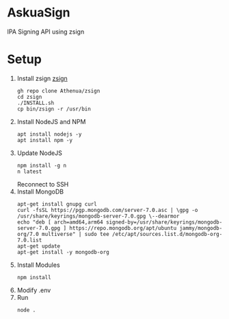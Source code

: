 # AskuaSign
IPA Signing API using zsign

# Setup
1. Install zsign [zsign](https://github.com/Athenua/zsign)
    ```console
    gh repo clone Athenua/zsign
    cd zsign
    ./INSTALL.sh
    cp bin/zsign -r /usr/bin
    ```
2. Install NodeJS and NPM
    ```console
    apt install nodejs -y
    apt install npm -y
    ```
3. Update NodeJS
    ```console
    npm install -g n
    n latest
    ```
    Reconnect to SSH
4. Install MongoDB
    ```console
    apt-get install gnupg curl
    curl -fsSL https://pgp.mongodb.com/server-7.0.asc | \gpg -o /usr/share/keyrings/mongodb-server-7.0.gpg \--dearmor
    echo "deb [ arch=amd64,arm64 signed-by=/usr/share/keyrings/mongodb-server-7.0.gpg ] https://repo.mongodb.org/apt/ubuntu jammy/mongodb-org/7.0 multiverse" | sudo tee /etc/apt/sources.list.d/mongodb-org-7.0.list
    apt-get update
    apt-get install -y mongodb-org
    ```
5. Install Modules
    ```console
    npm install
    ```
6. Modify .env
7. Run
    ```console
    node .
    ```
